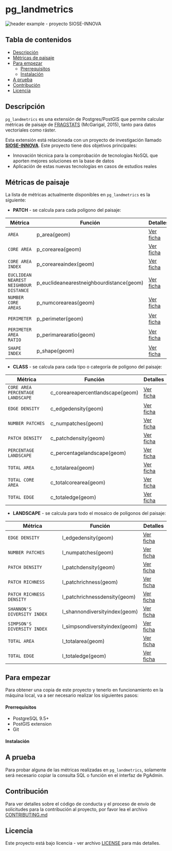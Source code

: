 # pg_landmetrics
![header example - proyecto SIOSE-INNOVA](https://github.com/andrearosado/pg_landmetrics/blob/master/header.png)

## Tabla de contenidos
- [Descripción](#descripcion)
- [Métricas de paisaje](#metricas-de-paisaje)
- [Para empezar](#para-empezar)
  - [Prerrequisitos](#prerrequisitos)
  - [Instalación](#instalacion)
- [A prueba](#a-prueba)
- [Contribución](#contribución)
- [Licencia](#licencia)


## Descripción
`pg_landmetrics` es una extensión de Postgres/PostGIS que permite calcular métricas de paisaje de [FRAGSTATS](http://www.umass.edu/landeco/research/fragstats/documents/fragstats.help.4.2.pdf) (McGarigal, 2015), tanto para datos vectoriales como ráster.

Esta extensión está relacionada con un proyecto de investigación llamado [**SIOSE-INNOVA**](http://siose-innova.es/project/). Este proyecto tiene dos objetivos principales:
* Innovación técnica para la comprobación de tecnologías NoSQL que aporten mejores soluciones en la base de datos
* Aplicación de estas nuevas tecnologías en casos de estudios reales


## Métricas de paisaje
La lista de métricas actualmente disponibles en `pg_landmetrics` es la siguiente:

- **PATCH** - se calcula para cada polígono del paisaje:

| Métrica | Función | Detalles |
| --- | --- | --- |
| `AREA` | p_area(geom) | [Ver ficha](doc/p_area.md) |
| `CORE AREA` | p_corearea(geom) | [Ver ficha](doc/p_corearea.md) |
| `CORE AREA INDEX` | p_coreareaindex(geom) | [Ver ficha](doc/p_coreareaindex.md) |
| `EUCLIDEAN NEAREST NEIGHBOUR DISTANCE` | p_euclideanearestneighbourdistance(geom) | [Ver ficha](doc/p_euclideanearestneighbourdistance.md) |
| `NUMBER CORE AREAS` | p_numcoreareas(geom) | [Ver ficha](doc/p_numcoreareas.md) |
| `PERIMETER` | p_perimeter(geom) | [Ver ficha](doc/p_perimeter.md) |
| `PERIMETER AREA RATIO` | p_perimarearatio(geom) | [Ver ficha](doc/p_perimarearatio.md) |
| `SHAPE INDEX` | p_shape(geom) | [Ver ficha](doc/p_shape.md) |

- **CLASS** - se calcula para cada tipo o categoría de polígono del paisaje:

| Métrica | Función | Detalles |
| --- | --- | --- |
| `CORE AREA PERCENTAGE LANDSCAPE` | c_coreareapercentlandscape(geom) | [Ver ficha](doc/c_coreareapercentlandscape.md) |
| `EDGE DENSITY` | c_edgedensity(geom) | [Ver ficha](doc/c_edgedensity.md) |
| `NUMBER PATCHES` | c_numpatches(geom) | [Ver ficha](doc/c_numpatches.md) |
| `PATCH DENSITY` | c_patchdensity(geom) | [Ver ficha](doc/c_patchdensity.md) |
| `PERCENTAGE LANDSCAPE` | c_percentagelandscape(geom) | [Ver ficha](doc/c_percentagelandscape.md) |
| `TOTAL AREA` | c_totalarea(geom) | [Ver ficha](doc/c_totalarea.md) |
| `TOTAL CORE AREA` | c_totalcorearea(geom) | [Ver ficha](doc/c_totalcorearea.md) |
| `TOTAL EDGE` | c_totaledge(geom) | [Ver ficha](doc/c_totaledge.md) |

- **LANDSCAPE** - se calcula para todo el mosaico de poligonos del paisaje:

| Métrica | Función | Detalles |
| --- | --- | --- |
| `EDGE DENSITY` | l_edgedensity(geom) | [Ver ficha](doc/l_edgedensity.md) |
| `NUMBER PATCHES` | l_numpatches(geom) | [Ver ficha](doc/l_numpatches.md) |
| `PATCH DENSITY` | l_patchdensity(geom) | [Ver ficha](doc/l_patchdensity.md) |
| `PATCH RICHNESS` | l_patchrichness(geom) | [Ver ficha](doc/l_patchrichness.md) |
| `PATCH RICHNESS DENSITY` | l_patchrichnessdensity(geom) | [Ver ficha](doc/l_patchrichnessdensity.md) |
| `SHANNON'S DIVERSITY INDEX` | l_shannondiversityindex(geom) | [Ver ficha](doc/l_shannondiversityindex.md) |
| `SIMPSON'S DIVERSITY INDEX` | l_simpsondiversityindex(geom) | [Ver ficha](doc/l_simpsondiversityindex.md) |
| `TOTAL AREA` | l_totalarea(geom) | [Ver ficha](doc/l_totalarea.md) |
| `TOTAL EDGE` | l_totaledge(geom) | [Ver ficha](doc/l_totaledge.md) |


## Para empezar
Para obtener una copia de este proyecto y tenerlo en funcionamiento en la máquina local, va a ser necesario realizar los siguientes pasos: 

#### Prerrequisitos
- PostgreSQL 9.5+
- PostGIS extension
- Git

#### Instalación



## A prueba
Para probar alguna de las métricas realizadas en `pg_landmetrics`, solamente será necesario copiar la consulta SQL o función en el interfaz de PgAdmin. 

## Contribución
Para ver detalles sobre el código de conducta y el proceso de envío de solicitudes para la contribución al proyecto, por favor lea el archivo [CONTRIBUTING.md](CONTRIBUTING.md)

## Licencia
Este proyecto está bajo licencia - ver archivo [LICENSE](LICENSE) para más detalles.

